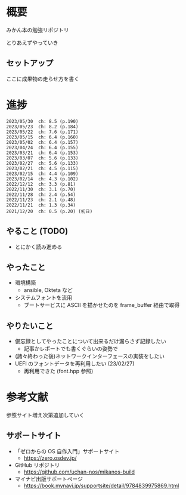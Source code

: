 # 概要
みかん本の勉強リポジトリ

とりあえずやっていき

## セットアップ
ここに成果物の走らせ方を書く

# 進捗
```
2023/05/30  ch: 8.5 (p.190)
2023/05/23  ch: 8.2 (p.184)
2023/05/22  ch: 7.6 (p.171)
2023/05/15  ch: 6.4 (p.160)
2023/05/02  ch: 6.4 (p.157)
2023/04/24  ch: 6.4 (p.155)
2023/03/21  ch: 6.4 (p.153)
2023/03/07  ch: 5.6 (p.133)
2023/02/27  ch: 5.6 (p.133)
2023/02/21  ch: 4.5 (p.115)
2023/02/15  ch: 4.4 (p.109)
2023/02/14  ch: 4.3 (p.102)
2022/12/12  ch: 3.3 (p.81)
2022/11/30  ch: 3.1 (p.70)
2022/11/28  ch: 2.4 (p.54)
2022/11/23  ch: 2.1 (p.48)
2022/11/21  ch: 1.3 (p.34)
2021/12/20  ch: 0.5 (p.20) (初日)
```

## やること (TODO)
- とにかく読み進める

## やったこと
- 環境構築
    - ansible, Okteta など
- システムフォントを流用
    - ブートサービスに ASCII を描かせたのを frame_buffer 経由で取得

## やりたいこと
- 備忘録としてやったことについて出来るだけ漏らさず記録したい
    - 記事かレポートでも書くぐらいの姿勢で
- (諸々終わった後)ネットワークインターフェースの実装をしたい
- UEFI のフォントデータを再利用したい (23/02/27)
    - 再利用できた (font.hpp 参照)


# 参考文献
参照サイト増え次第追加していく

## サポートサイト
- 「ゼロからの OS 自作入門」サポートサイト
    - https://zero.osdev.jp/
- GitHub リポジトリ
    - https://github.com/uchan-nos/mikanos-build
- マイナビ出版サポートページ
    - https://book.mynavi.jp/supportsite/detail/9784839975869.html
